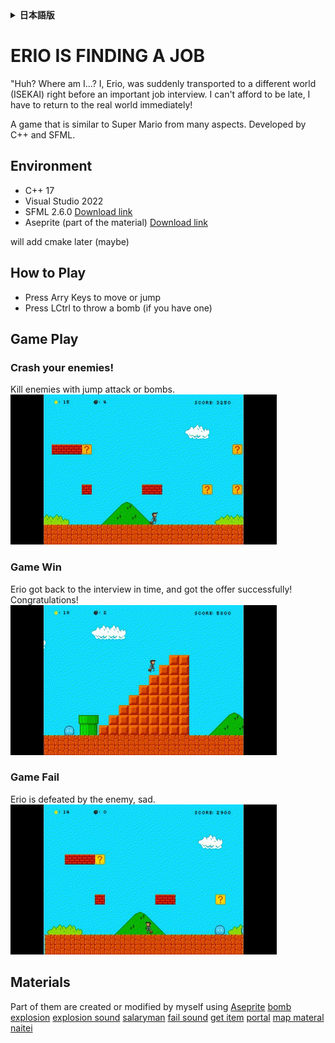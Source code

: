 <details>
<summary><strong>日本語版</strong></summary>
<div>

# 就活生エリオ

「あれ？これは一体...。僕、エリオ、重要な就職面接の前に、わけ分かんない異世界に転送されてしまった。
遅刻なんて許されない、早く現実世界に戻らないと！」

いろんな意味でスーパーマリオに似ているゲームw。C++とSFMLによる開発。

## 環境 & ツール
- C++ 17
- Visual Studio 2022
- SFML 2.6.0 [ダウンロード](https://www.sfml-dev.org/download/sfml/2.6.0/)
- Aseprite (一部の素材) [ダウンロード](https://www.aseprite.org/)

## ゲーム操作
- 方向キー：移動またはジャンプ。
- LCTRL：爆弾を投げる（爆弾がある場合）

## ゲームプレイ
### 敵を倒せ！
ジャンプ攻撃あるいは爆弾攻撃で敵を倒せ！
![](GamePlay/crashEnemy.gif)
### 勝利
なんとなく現実世界に戻り、面接に間に合ったため、内定獲得！
![](GamePlay/win.gif)
### 失敗
敵に潰された...もう間に合わない...
![](GamePlay/fail.gif)

## 素材
[Aseprite](https://www.aseprite.org/)で自制（一部）
[explosion](https://opengameart.org/content/explosion-set-1-m484-games)
[salaryman](https://opengameart.org/content/pixelated-employee-character)
[failSound](https://pixabay.com/sound-effects/kl-music-box-game-over-iii-152202/)
[getItem](https://pixabay.com/sound-effects/search/get item/)
[portal](https://opengameart.org/content/portals-32-x-48)


</div>
</details>

# ERIO IS FINDING A JOB
 "Huh? Where am I...?  I, Erio, was suddenly transported to a different world (ISEKAI) right before an important job interview. I can't afford to be late, I have to return to the real world immediately!

A game that is similar to Super Mario from many aspects. Developed by C++ and SFML.

## Environment
- C++ 17
- Visual Studio 2022
- SFML 2.6.0 [Download link](https://www.sfml-dev.org/download/sfml/2.6.0/)
- Aseprite (part of the material) [Download link](https://www.aseprite.org/)

will add cmake later (maybe)

## How to Play
- Press Arry Keys to move or jump
- Press LCtrl to throw a bomb (if you have one)

## Game Play
### Crash your enemies!
Kill enemies with jump attack or bombs.
![](GamePlay/crashEnemy.gif)
### Game Win
Erio got back to the interview in time, and got the offer successfully! Congratulations!
![](GamePlay/win.gif)
### Game Fail
Erio is defeated by the enemy, sad.
![](GamePlay/fail.gif)

## Materials
Part of them are created or modified by myself using [Aseprite](https://www.aseprite.org/)
[bomb](https://www.flaticon.com/free-icons/bomb)\
[explosion](https://opengameart.org/content/explosion-set-1-m484-games)
[explosion sound](http://creativecommons.org/licenses/by-sa/3.0/)
[salaryman](https://opengameart.org/content/pixelated-employee-character)
[fail sound](https://pixabay.com/sound-effects/kl-music-box-game-over-iii-152202/)
[get item](https://pixabay.com/sound-effects/search/getitem/)
[portal](https://opengameart.org/content/portals-32-x-48)
[map materal](https://github.com/Kofybrek/Super-Mario-Bros/tree/Main/Source/Resources)
[naitei](https://www.irasutoya.com/search?q=%E5%B0%B1%E6%B4%BB)
